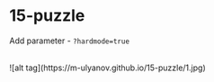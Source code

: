 # 15-puzzle

Add parameter - `?hardmode=true`

<br>
![alt tag](https://m-ulyanov.github.io/15-puzzle/1.jpg)
